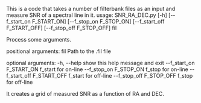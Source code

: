 This is a code that takes a number of filterbank files as an input and measure SNR of a spectral line in it. 
usage: SNR_RA_DEC.py [-h] [--f_start_on F_START_ON] [--f_stop_on F_STOP_ON] [--f_start_off F_START_OFF] [--f_stop_off F_STOP_OFF] fil

Process some arguments.

positional arguments:
  fil                   Path to the .fil file

optional arguments:
  -h, --help            show this help message and exit
  --f_start_on F_START_ON
                        f_start for on-line
  --f_stop_on F_STOP_ON
                        f_stop for on-line
  --f_start_off F_START_OFF
                        f_start for off-line
  --f_stop_off F_STOP_OFF
                        f_stop for off-line


It creates a grid of measured SNR as a function of RA and DEC. 
